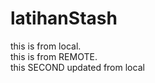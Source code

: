 # latihanStash
this is from local. <br />
this is from REMOTE. <br />
this SECOND updated from local
